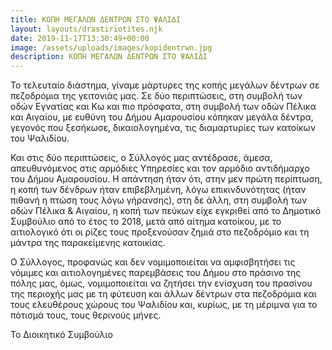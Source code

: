 ```yaml
---
title: ΚΟΠΗ ΜΕΓΑΛΩΝ ΔΕΝΤΡΩΝ ΣΤΟ ΨΑΛΙΔΙ
layout: layouts/drastiriotites.njk
date: 2019-11-17T13:30:49+00:00
image: /assets/uploads/images/kopidentrwn.jpg
description: ΚΟΠΗ ΜΕΓΑΛΩΝ ΔΕΝΤΡΩΝ ΣΤΟ ΨΑΛΙΔΙ
---
```

Το τελευταίο διάστημα, γίναμε μάρτυρες της κοπής μεγάλων δέντρων σε πεζοδρόμια της γειτονιάς μας. Σε δύο περιπτώσεις, στη συμβολή των οδών Εγνατίας και Κω και πιο πρόσφατα, στη συμβολή των οδών Πέλικα και Αιγαίου, με ευθύνη του Δήμου Αμαρουσίου κόπηκαν μεγάλα δέντρα, γεγονός που ξεσήκωσε, δικαιολογημένα, τις διαμαρτυρίες των κατοίκων του Ψαλιδίου.

Και στις δύο περιπτώσεις, ο Σύλλογός μας αντέδρασε, άμεσα, απευθυνόμενος στις αρμόδιες Υπηρεσίες και τον αρμόδιο αντιδήμαρχο του Δήμου Αμαρουσίου. Η απάντηση ήταν ότι, στην μεν πρώτη περίπτωση, η κοπή των δένδρων ήταν επιβεβλημένη, λόγω επικινδυνότητας (ήταν πιθανή η πτώση τους λόγω γήρανσης), στη δε άλλη, στη συμβολή των οδών Πέλικα &amp; Αιγαίου, η κοπή των πεύκων είχε εγκριθεί από το Δημοτικό Συμβούλιο από το έτος το 2018, μετά από αίτημα κατοίκου, με το αιτιολογικό ότι οι ρίζες τους προξενούσαν ζημιά στο πεζοδρόμιο και τη μάντρα της παρακείμενης κατοικίας.

Ο Σύλλογος, προφανώς και δεν νομιμοποιείται να αμφισβητήσει τις νόμιμες και αιτιολογημένες παρεμβάσεις του Δήμου στο πράσινο της πόλης μας, όμως, νομιμοποιείται να ζητήσει την ενίσχυση του πρασίνου της περιοχής μας με τη φύτευση και άλλων δέντρων στα πεζοδρόμια και τους ελευθέρους χώρους του Ψαλιδίου και, κυρίως, με τη μέριμνα για το πότισμά τους, τους θερινούς μήνες.

Το Διοικητικό Συμβούλιο
<!-- excerpt -->

